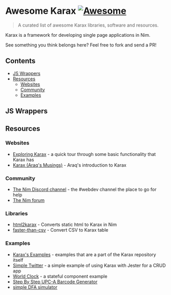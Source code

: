 # Awesome Karax [![Awesome](https://awesome.re/badge.svg)](https://awesome.re)

> A curated list of awesome Karax libraries, software and resources.

Karax is a framework for developing single page applications in Nim.

See something you think belongs here? Feel free to fork and send a PR!

## Contents
- [JS Wrappers](#js-wrappers)
- [Resources](#resources)
    - [Websites](#websites)
    - [Community](#community)
    - [Examples](#examples)

## JS Wrappers
## Resources
### Websites
- [Exploring Karax](https://moigagoo.svbtle.com/exploring-karax) - a quick tour through some basic functionality that Karax has
- [Karax (Araq's Musings)](https://nim-lang.org/araq/karax.html) - Araq's introduction to Karax
### Community
- [The Nim Discord channel](https://discord.gg/ptW3Rb3) - the #webdev channel the place to go for help
- [The Nim forum](http://forum.nim-lang.org/)
### Libraries
- [html2karax](https://github.com/nim-lang-cn/html2karax) - Converts static html to Karax in Nim
- [faster-than-csv](https://github.com/juancarlospaco/faster-than-csv#csv2karax) - Convert CSV to Karax table
### Examples
- [Karax's Examples](https://github.com/karaxnim/karax/tree/master/examples) - examples that are a part of the Karax repository itself
- [Simple Twitter](https://github.com/ajusa/simple-twitter) - a simple example of using Karax with Jester for a CRUD app
- [World Clock](https://github.com/ilmanzo/karax_clock) - a stateful component example
- [Step By Step UPC-A Barcode Generator](https://github.com/CEShahed/linear-barcode/)
- [simple DFA simulator](https://github.com/hamidb80/dfa-sim)
